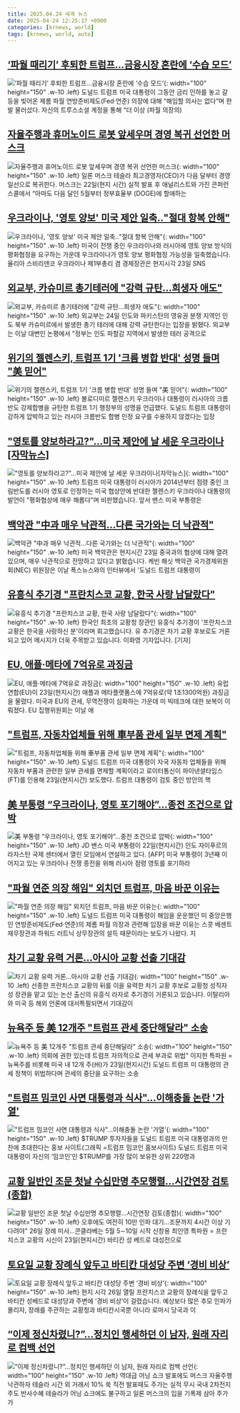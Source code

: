 ```yaml
---
title: 2025.04.24 세계 뉴스
date: 2025-04-24 12:25:17 +0900
categories: [krnews, world]
tags: [krnews, world, auto]
---
```

## [‘파월 때리기’ 후퇴한 트럼프…금융시장 혼란에 ‘수습 모드’](https://n.news.naver.com/mnews/article/020/0003630551)

![‘파월 때리기’ 후퇴한 트럼프…금융시장 혼란에 ‘수습 모드’](https://mimgnews.pstatic.net/image/origin/020/2025/04/23/3630551.jpg?type=nf220_150){: width="100" height="150" .w-10 .left}
도널드 트럼프 미국 대통령이 그동안 금리 인하를 놓고 갈등을 빚어온 제롬 파월 연방준비제도(Fed·연준) 의장에 대해 “해임할 의사는 없다”며 한발 물러섰다. 자신의 트루스소셜 계정을 통해 “더 이상 (파월 의장의)

## [자율주행과 휴머노이드 로봇 앞세우며 경영 복귀 선언한 머스크](https://n.news.naver.com/mnews/article/014/0005340232)

![자율주행과 휴머노이드 로봇 앞세우며 경영 복귀 선언한 머스크](https://mimgnews.pstatic.net/image/origin/014/2025/04/23/5340232.jpg?type=nf220_150){: width="100" height="150" .w-10 .left}
일론 머스크 테슬라 최고경영자(CEO)가 다음 달부터 경영 일선으로 복귀한다. 머스크는 22일(현지 시간) 실적 발표 후 애널리스트와 가진 콘퍼런스콜에서 “아마도 다음 달인 5월부터 정부효율부 (DOGE)에 할애하는

## [우크라이나, '영토 양보' 미국 제안 일축‥"절대 항복 안해"](https://n.news.naver.com/mnews/article/214/0001420155)

![우크라이나, '영토 양보' 미국 제안 일축‥"절대 항복 안해"](https://mimgnews.pstatic.net/image/origin/214/2025/04/24/1420155.jpg?type=nf220_150){: width="100" height="150" .w-10 .left}
미국이 전쟁 중인 우크라이나와 러시아에 영토 양보 방식의 평화협정을 요구하는 가운데 우크라이나가 영토 양보 평화협정 가능성을 일축했습니다. 율리아 스비리덴코 우크라이나 제1부총리 겸 경제장관은 현지시각 23일 SNS

## [외교부, 카슈미르 총기테러에 "강력 규탄…희생자 애도"](https://n.news.naver.com/mnews/article/001/0015349260)

![외교부, 카슈미르 총기테러에 "강력 규탄…희생자 애도"](https://mimgnews.pstatic.net/image/origin/001/2025/04/24/15349260.jpg?type=nf220_150){: width="100" height="150" .w-10 .left}
외교부는 24일 인도와 파키스탄의 영유권 분쟁 지역인 인도 북부 카슈미르에서 발생한 총기 테러에 대해 강력 규탄한다는 입장을 밝혔다. 외교부는 이날 대변인 논평에서 "정부는 인도 파할감 지역에서 발생한 테러 공격으로

## [위기의 젤렌스키, 트럼프 1기 '크름 병합 반대' 성명 들며 "美 믿어"](https://n.news.naver.com/mnews/article/003/0013203236)

![위기의 젤렌스키, 트럼프 1기 '크름 병합 반대' 성명 들며 "美 믿어"](https://mimgnews.pstatic.net/image/origin/003/2025/04/24/13203236.jpg?type=nf220_150){: width="100" height="150" .w-10 .left}
볼로디미르 젤렌스키 우크라이나 대통령이 러시아의 크름반도 강제합병을 규탄한 트럼프 1기 행정부의 성명을 언급했다. 도널드 트럼프 대통령이 강하게 압박하고 있는 러시아 크름반도 합병 인정 요구를 수용하지 않겠다는 입장

## ["영토를 양보하라고?"...미국 제안에 날 세운 우크라이나[자막뉴스]](https://n.news.naver.com/mnews/article/052/0002184486)

!["영토를 양보하라고?"...미국 제안에 날 세운 우크라이나[자막뉴스]](https://mimgnews.pstatic.net/image/origin/052/2025/04/24/2184486.jpg?type=nf220_150){: width="100" height="150" .w-10 .left}
트럼프 미국 대통령이 러시아가 2014년부터 점령 중인 크림반도를 러시아 영토로 인정하는 미국 협상안에 반대한 젤렌스키 우크라이나 대통령의 발언이 "평화협상에 매우 해롭다"며 비판했습니다. 앞서 밴스 미국 부통령은

## [백악관 "中과 매우 낙관적…다른 국가와는 더 낙관적"](https://n.news.naver.com/mnews/article/374/0000436938)

![백악관 "中과 매우 낙관적…다른 국가와는 더 낙관적"](https://mimgnews.pstatic.net/image/origin/374/2025/04/24/436938.jpg?type=nf220_150){: width="100" height="150" .w-10 .left}
미국 백악관은 현지시간 23일 중국과의 협상에 대해 열려 있으며, 매우 낙관적으로 전망하고 있다고 밝혔습니다. 케빈 해싯 백악관 국가경제위원회(NEC) 위원장은 이날 폭스뉴스와의 인터뷰에서 '도널드 트럼프 대통령이

## [유흥식 추기경 "프란치스코 교황, 한국 사랑 남달랐다"](https://n.news.naver.com/mnews/article/422/0000733984)

![유흥식 추기경 "프란치스코 교황, 한국 사랑 남달랐다"](https://mimgnews.pstatic.net/image/origin/422/2025/04/23/733984.jpg?type=nf220_150){: width="100" height="150" .w-10 .left}
한국인 최초의 교황청 장관인 유흥식 추기경이 '프란치스코 교황은 한국을 사랑하신 분'이라며 회고했습니다. 유 추기경은 차기 교황 후보로도 거론되고 있어 메시지가 더욱 주목받고 있습니다. 이화영 기자입니다. [기자]

## [EU, 애플·메타에 7억유로 과징금](https://n.news.naver.com/mnews/article/014/0005340438)

![EU, 애플·메타에 7억유로 과징금](https://mimgnews.pstatic.net/image/origin/014/2025/04/24/5340438.jpg?type=nf220_150){: width="100" height="150" .w-10 .left}
유럽연합(EU)이 23일(현지시간) 애플과 메타플랫폼스에 7억유로(약 1조1300억원) 과징금을 물렸다. 미국과 EU의 관세, 무역전쟁이 심화하는 가운데 미 빅테크에 대한 보복이 이뤄졌다. EU 집행위원회는 이날 애

## ["트럼프, 자동차업체들 위해 車부품 관세 일부 면제 계획"](https://n.news.naver.com/mnews/article/082/0001322716)

!["트럼프, 자동차업체들 위해 車부품 관세 일부 면제 계획"](https://mimgnews.pstatic.net/image/origin/082/2025/04/24/1322716.jpg?type=nf220_150){: width="100" height="150" .w-10 .left}
도널드 트럼프 미국 대통령이 자국 자동차 업체들을 위해 자동차 부품과 관련한 일부 관세를 면제할 계획이라고 로이터통신이 파이낸셜타임스(FT)를 인용해 23일(현지시간) 보도했다. 트럼프 대통령이 검토 중인 방안의 핵

## [美 부통령 “우크라이나, 영토 포기해야”…종전 조건으로 압박](https://n.news.naver.com/mnews/article/016/0002462128)

![美 부통령 “우크라이나, 영토 포기해야”…종전 조건으로 압박](https://mimgnews.pstatic.net/image/origin/016/2025/04/24/2462128.jpg?type=nf220_150){: width="100" height="150" .w-10 .left}
JD 밴스 미국 부통령이 22일(현지시간) 인도 자이푸르의 라자스탄 국제 센터에서 열린 모임에서 연설하고 있다. [AFP] 미국 부통령이 3년째 이어지고 있는 우크라이나 전쟁 종전을 위해 러시아 점령 영토를 포기하라

## ["파월 연준 의장 해임" 외치던 트럼프, 마음 바꾼 이유는](https://n.news.naver.com/mnews/article/018/0005995971)

!["파월 연준 의장 해임" 외치던 트럼프, 마음 바꾼 이유는](https://mimgnews.pstatic.net/image/origin/018/2025/04/24/5995971.jpg?type=nf220_150){: width="100" height="150" .w-10 .left}
도널드 트럼프 미국 대통령이 해임을 운운했던 미 중앙은행인 연방준비제도(Fed·연준)의 제롬 파월 의장과 관련해 입장을 바꾼 이유는 스콧 베센트 재무장관과 하워드 러트닉 상무장관의 설득 때문이라는 보도가 나왔다. 지

## [차기 교황 유력 거론…아시아 교황 선출 기대감](https://n.news.naver.com/mnews/article/056/0011938258)

![차기 교황 유력 거론…아시아 교황 선출 기대감](https://mimgnews.pstatic.net/image/origin/056/2025/04/24/11938258.jpg?type=nf220_150){: width="100" height="150" .w-10 .left}
선종한 프란치스코 교황의 뒤를 이을 유력한 차기 교황 후보로 교황청 성직자성 장관을 맡고 있는 논산 출신의 유흥식 라자로 추기경이 거론되고 있습니다. 이탈리아와 미국 등 해외 언론에 대서특필되면서 기대감이

## [뉴욕주 등 美 12개주 "트럼프 관세 중단해달라" 소송](https://n.news.naver.com/mnews/article/001/0015348205)

![뉴욕주 등 美 12개주 "트럼프 관세 중단해달라" 소송](https://mimgnews.pstatic.net/image/origin/001/2025/04/24/15348205.jpg?type=nf220_150){: width="100" height="150" .w-10 .left}
의회에 권한 있는데 트럼프 자의적으로 관세 부과로 위법" 이지헌 특파원 = 뉴욕주를 비롯해 미국 내 12개 주(州)가 23일(현지시간) 도널드 트럼프 미 대통령의 관세 정책이 위법하다며 관세의 중단을 요구하는 소송

## ["트럼프 밈코인 사면 대통령과 식사"…이해충돌 논란 '가열'](https://n.news.naver.com/mnews/article/018/0005995969)

!["트럼프 밈코인 사면 대통령과 식사"…이해충돌 논란 '가열'](https://mimgnews.pstatic.net/image/origin/018/2025/04/24/5995969.jpg?type=nf220_150){: width="100" height="150" .w-10 .left}
$TRUMP 투자자들을 도널드 트럼프 미국 대통령과의 만찬에 초대한다는 홍보 사이트(그래픽 =트럼프 밈코인 홈보사이트) 도널드 트럼프 미국 대통령이 자신의 ‘밈코인’인 $TRUMP를 가장 많이 보유한 상위 220명과

## [교황 일반인 조문 첫날 수십만명 추모행렬…시간연장 검토(종합)](https://n.news.naver.com/mnews/article/001/0015348115)

![교황 일반인 조문 첫날 수십만명 추모행렬…시간연장 검토(종합)](https://mimgnews.pstatic.net/image/origin/001/2025/04/24/15348115.jpg?type=nf220_150){: width="100" height="150" .w-10 .left}
오후에도 여전히 10만 인파 대기…조문까지 4시간 이상 기다려야" 26일 장례 미사…콘클라베는 5월 5∼10일 시작 신창용 최인영 특파원 = 프란치스코 교황의 시신이 23일(현지시간) 바티칸 성 베드로 대성전으로

## [토요일 교황 장례식 앞두고 바티칸 대성당 주변 ‘경비 비상’](https://n.news.naver.com/mnews/article/056/0011938386)

![토요일 교황 장례식 앞두고 바티칸 대성당 주변 ‘경비 비상’](https://mimgnews.pstatic.net/image/origin/056/2025/04/24/11938386.jpg?type=nf220_150){: width="100" height="150" .w-10 .left}
현지 시각 26일 열릴 프란치스코 교황의 장례식을 앞두고 바티칸 성베드로 대성당과 주변에 ‘경비 비상’이 걸렸습니다. 예상보다 많은 추모 인파가 몰리자, 장례를 주관하는 교황청과 바티칸시국뿐 아니라 로마시 당국과 이

## [“이제 정신차렸니?”...정치인 행세하던 이 남자, 원래 자리로 컴백 선언](https://n.news.naver.com/mnews/article/009/0005481323)

![“이제 정신차렸니?”...정치인 행세하던 이 남자, 원래 자리로 컴백 선언](https://mimgnews.pstatic.net/image/origin/009/2025/04/23/5481323.jpg?type=nf220_150){: width="100" height="150" .w-10 .left}
역대급 어닝 쇼크 발표에도 머스크 자율주행 낙관하자 테슬라 시간 외 거래서 10% 쑥 직전 발표때도 주가는 실적 무시 국내 2차전지주도 반사수혜 테슬라가 어닝 쇼크에도 불구하고 일론 머스크의 입을 기폭제 삼아 주가가

